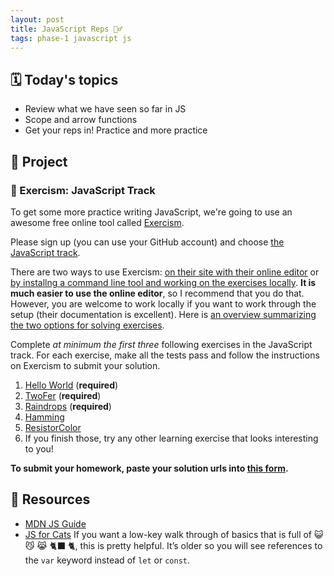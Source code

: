 ```yaml
---
layout: post
title: JavaScript Reps 🏋️‍♂️
tags: phase-1 javascript js
---
```


## 🗓️ Today's topics

- Review what we have seen so far in JS
- Scope and arrow functions
- Get your reps in! Practice and more practice

## 🎯 Project

### 👻 Exercism: JavaScript Track

To get some more practice writing JavaScript, we're going to use an awesome free online tool called [Exercism](https://exercism.io/).

Please sign up (you can use your GitHub account) and choose [the JavaScript track](https://exercism.io/tracks/javascript).

There are two ways to use Exercism: [on their site with their online editor](https://exercism.org/docs/using/solving-exercises/using-the-online-editor) or [by installng a command line tool and working on the exercises locally](https://exercism.org/docs/using/solving-exercises/working-locally). **It is much easier to use the online editor**, so I recommend that you do that. However, you are welcome to work locally if you want to work through the setup (their documentation is excellent). Here is [an overview summarizing the two options for solving exercises](https://exercism.org/docs/using/solving-exercises).

Complete _at minimum the first three_ following exercises in the JavaScript track. For each exercise, make all the tests pass and follow the instructions on Exercism to submit your solution.

1. [Hello World](https://exercism.org/tracks/javascript/exercises/hello-world) (**required**)
2. [TwoFer](https://exercism.org/tracks/javascript/exercises/two-fer) (**required**)
3. [Raindrops](https://exercism.org/tracks/javascript/exercises/raindrops) (**required**)
4. [Hamming](https://exercism.org/tracks/javascript/exercises/hamming)
5. [ResistorColor](https://exercism.org/tracks/javascript/exercises/resistor-color)
6. If you finish those, try any other learning exercise that looks interesting to you!

**To submit your homework, paste your solution urls into [this form](https://forms.gle/3eYk9E9t2cj4SoZs8).**

## 🔖 Resources

- [MDN JS Guide](https://developer.mozilla.org/en-US/docs/Web/JavaScript)
- [JS for Cats](http://jsforcats.com/) If you want a low-key walk through of basics that is full of 😺 😼 😹 🐈‍⬛ 🐈, this is pretty helpful. It’s older so you will see references to the `var` keyword instead of `let` or `const`.
